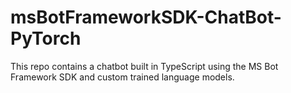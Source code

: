 # msBotFrameworkSDK-ChatBot-PyTorch
This repo contains a chatbot built in TypeScript using the MS Bot Framework SDK and custom trained language models.
